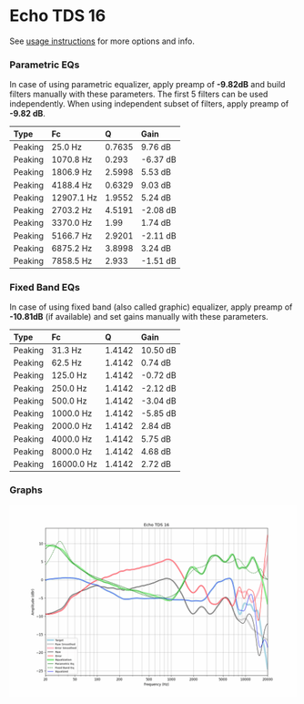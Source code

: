 # Echo TDS 16
See [usage instructions](https://github.com/jaakkopasanen/AutoEq#usage) for more options and info.

### Parametric EQs
In case of using parametric equalizer, apply preamp of **-9.82dB** and build filters manually
with these parameters. The first 5 filters can be used independently.
When using independent subset of filters, apply preamp of **-9.82 dB**.

| Type    | Fc         |      Q | Gain     |
|:--------|:-----------|:-------|:---------|
| Peaking | 25.0 Hz    | 0.7635 | 9.76 dB  |
| Peaking | 1070.8 Hz  | 0.293  | -6.37 dB |
| Peaking | 1806.9 Hz  | 2.5998 | 5.53 dB  |
| Peaking | 4188.4 Hz  | 0.6329 | 9.03 dB  |
| Peaking | 12907.1 Hz | 1.9552 | 5.24 dB  |
| Peaking | 2703.2 Hz  | 4.5191 | -2.08 dB |
| Peaking | 3370.0 Hz  | 1.99   | 1.74 dB  |
| Peaking | 5166.7 Hz  | 2.9201 | -2.11 dB |
| Peaking | 6875.2 Hz  | 3.8998 | 3.24 dB  |
| Peaking | 7858.5 Hz  | 2.933  | -1.51 dB |

### Fixed Band EQs
In case of using fixed band (also called graphic) equalizer, apply preamp of **-10.81dB**
(if available) and set gains manually with these parameters.

| Type    | Fc         |      Q | Gain     |
|:--------|:-----------|:-------|:---------|
| Peaking | 31.3 Hz    | 1.4142 | 10.50 dB |
| Peaking | 62.5 Hz    | 1.4142 | 0.74 dB  |
| Peaking | 125.0 Hz   | 1.4142 | -0.72 dB |
| Peaking | 250.0 Hz   | 1.4142 | -2.12 dB |
| Peaking | 500.0 Hz   | 1.4142 | -3.04 dB |
| Peaking | 1000.0 Hz  | 1.4142 | -5.85 dB |
| Peaking | 2000.0 Hz  | 1.4142 | 2.84 dB  |
| Peaking | 4000.0 Hz  | 1.4142 | 5.75 dB  |
| Peaking | 8000.0 Hz  | 1.4142 | 4.68 dB  |
| Peaking | 16000.0 Hz | 1.4142 | 2.72 dB  |

### Graphs
![](./Echo%20TDS%2016.png)